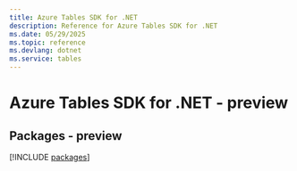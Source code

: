 ```yaml
---
title: Azure Tables SDK for .NET
description: Reference for Azure Tables SDK for .NET
ms.date: 05/29/2025
ms.topic: reference
ms.devlang: dotnet
ms.service: tables
---
```

# Azure Tables SDK for .NET - preview
## Packages - preview
[!INCLUDE [packages](tables-index.md)]